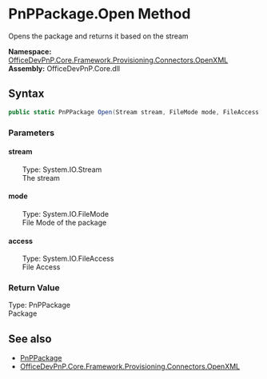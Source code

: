 # PnPPackage.Open Method  
 Opens the package and returns it based on the stream   

**Namespace:** [OfficeDevPnP.Core.Framework.Provisioning.Connectors.OpenXML](OfficeDevPnP.Core.Framework.Provisioning.Connectors.OpenXML.md)  
**Assembly:** OfficeDevPnP.Core.dll  
## Syntax
```C#
public static PnPPackage Open(Stream stream, FileMode mode, FileAccess access)
```
### Parameters
#### stream  
&emsp;&emsp;Type: System.IO.Stream  
&emsp;&emsp;The stream  

  

#### mode  
&emsp;&emsp;Type: System.IO.FileMode  
&emsp;&emsp;File Mode of the package  

  

#### access  
&emsp;&emsp;Type: System.IO.FileAccess  
&emsp;&emsp;File Access  

  

### Return Value
Type: PnPPackage  
Package  


## See also
- [PnPPackage](OfficeDevPnP.Core.Framework.Provisioning.Connectors.OpenXML.PnPPackage.md) 
- [OfficeDevPnP.Core.Framework.Provisioning.Connectors.OpenXML](OfficeDevPnP.Core.Framework.Provisioning.Connectors.OpenXML.md) 

